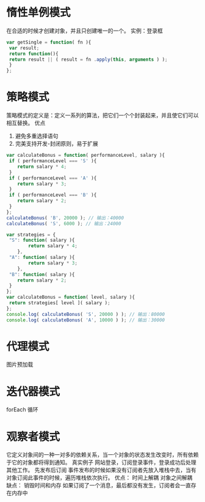 # 惰性单例模式
在合适的时候才创建对象，并且只创建唯一的一个。
实例：登录框
```js
var getSingle = function( fn ){
 var result;
 return function(){
 return result || ( result = fn .apply(this, arguments ) );
 }
}; 
```
# 策略模式
策略模式的定义是：定义一系列的算法，把它们一个个封装起来，并且使它们可以相互替换。
优点
1. 避免多重选择语句
2. 完美支持开发-封闭原则，易于扩展
```js
var calculateBonus = function( performanceLevel, salary ){
 if ( performanceLevel === 'S' ){
    return salary * 4;
 }
 if ( performanceLevel === 'A' ){
    return salary * 3;
 }
 if ( performanceLevel === 'B' ){
    return salary * 2;
 }
};
calculateBonus( 'B', 20000 ); // 输出：40000
calculateBonus( 'S', 6000 ); // 输出：24000 
```
```js
var strategies = {
 "S": function( salary ){
        return salary * 4;
    },
 "A": function( salary ){
        return salary * 3;
    },
 "B": function( salary ){
    return salary * 2;
 }
};
var calculateBonus = function( level, salary ){
 return strategies[ level ]( salary );
};
console.log( calculateBonus( 'S', 20000 ) ); // 输出：80000
console.log( calculateBonus( 'A', 10000 ) ); // 输出：30000 
```
# 代理模式
图片预加载
# 迭代器模式
forEach 循环
# 观察者模式
它定义对象间的一种一对多的依赖关系，当一个对象的状态发生改变时，所有依赖于它的对象都将得到通知。
真实例子
网站登录，订阅登录事件，登录成功后处理其他工作。
先发布后订阅
事件发布的时候如果没有订阅者先放入堆栈中去，当有对象订阅此事件的时候，遍历堆栈依次执行。
优点：
时间上解耦
对象之间解耦
缺点：
销毁时间和内存
如果订阅了一个消息，最后都没有发生，订阅者会一直存在内存中